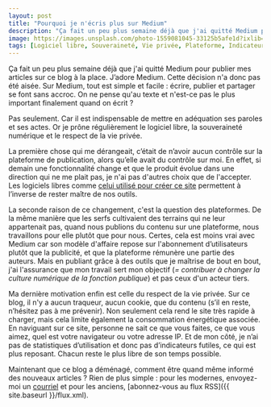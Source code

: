 ```yaml
---
layout: post
title: "Pourquoi je n'écris plus sur Medium"
description: "Ça fait un peu plus semaine déjà que j'ai quitté Medium pour publier mes articles sur ce blog à la place. J’adore Medium. Cette décision n'a donc pas été simple. "
image: https://images.unsplash.com/photo-1559081045-33125b5afe1d?ixlib=rb-1.2.1&auto=format&fit=crop&w=1641&q=80
tags: [Logiciel libre, Souveraineté, Vie privée, Plateforme, Indicateurs]
---
```


Ça fait un peu plus semaine déjà que j'ai quitté Medium pour publier mes articles sur ce blog à la place. J’adore Medium. Cette décision n'a donc pas été aisée. Sur Medium, tout est simple et facile : écrire, publier et partager se font sans accroc. On ne pense qu'au texte et n'est-ce pas le plus important finalement quand on écrit ?

Pas seulement. Car il est indispensable de mettre en adéquation ses paroles et ses actes. Or je prône régulièrement le logiciel libre, la souveraineté numérique et le respect de la vie privée.

La première chose qui me dérangeait, c’était de n’avoir aucun contrôle sur la plateforme de publication, alors qu’elle avait du contrôle sur moi. En effet, si demain une fonctionnalité change et que le produit évolue dans une direction qui ne me plait pas, je n'ai pas d'autres choix que de l'accepter. Les logiciels libres comme [celui utilisé pour créer ce site](https://jekyllrb.com/) permettent à l’inverse de rester maître de nos outils.

La seconde raison de ce changement, c'est la question des plateformes. De la même manière que les serfs cultivaient des terrains qui ne leur appartenait pas, quand nous publions du contenu sur une plateforme, nous travaillons pour elle plutôt que pour nous. Certes, cela est moins vrai avec Medium car son modèle d'affaire repose sur l'abonnement d’utilisateurs plutôt que la publicité, et que la plateforme rémunère une partie des auteurs. Mais en publiant grâce à des outils que je maîtrise de bout en bout, j'ai l'assurance que mon travail sert mon objectif (*= contribuer à changer la culture numérique de la fonction publique*) et pas ceux d'un acteur tiers.

Ma dernière motivation enfin est celle du respect de la vie privée. Sur ce blog, il n'y a aucun traqueur, aucun cookie, que du contenu (s’il en reste, n’hésitez pas à me prévenir). Non seulement cela rend le site très rapide à charger, mais cela limite également la consommation énergétique associée. En naviguant sur ce site, personne ne sait ce que vous faites, ce que vous aimez, quel est votre navigateur ou votre adresse IP. Et de mon côté, je n’ai pas de statistiques d’utilisation et donc pas d’indicateurs futiles, ce qui est plus reposant. Chacun reste le plus libre de son temps possible.

Maintenant que ce blog a déménagé, comment être quand même informé des nouveaux articles ? Rien de plus simple : pour les modernes, envoyez-moi un [courriel](mailto:blog@f14e.fr?subject=Je%20voudrais%20m%27abonner%20%C3%A0%20f14e.fr&body=Merci%20!) et pour les anciens, [abonnez-vous au flux RSS]({{ site.baseurl }}/flux.xml).
